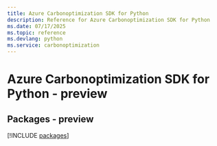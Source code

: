 ```yaml
---
title: Azure Carbonoptimization SDK for Python
description: Reference for Azure Carbonoptimization SDK for Python
ms.date: 07/17/2025
ms.topic: reference
ms.devlang: python
ms.service: carbonoptimization
---
```

# Azure Carbonoptimization SDK for Python - preview
## Packages - preview
[!INCLUDE [packages](carbonoptimization-index.md)]